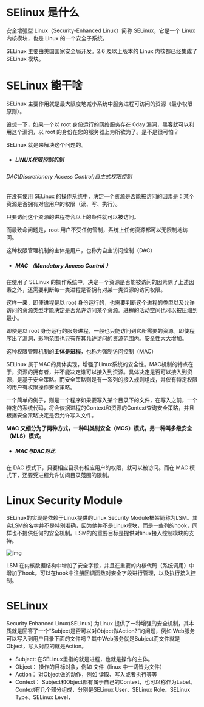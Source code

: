 # SElinux 是什么

安全增强型 Linux（Security-Enhanced Linux）简称 SELinux，它是一个 Linux 内核模块，也是 Linux 的一个安全子系统。

SELinux 主要由美国国家安全局开发。2.6 及以上版本的 Linux 内核都已经集成了 SELinux 模块。

# SELinux 能干啥

SELinux 主要作用就是最大限度地减小系统中服务进程可访问的资源（最小权限原则）。

设想一下，如果一个以 root 身份运行的网络服务存在 0day 漏洞，黑客就可以利用这个漏洞，以 root 的身份在您的服务器上为所欲为了。是不是很可怕？

SELinux 就是来解决这个问题的。



- ##### LINUX权限控制机制

###### DAC(Discretionary Access Control)自主式权限控制

在没有使用 SELinux 的操作系统中，决定一个资源是否能被访问的因素是：某个资源是否拥有对应用户的权限（读、写、执行）。

只要访问这个资源的进程符合以上的条件就可以被访问。

而最致命问题是，root 用户不受任何管制，系统上任何资源都可以无限制地访问。

这种权限管理机制的主体是用户，也称为自主访问控制（DAC）

- ##### MAC （**Mandatory Access Control** ）

在使用了 SELinux 的操作系统中，决定一个资源是否能被访问的因素除了上述因素之外，还需要判断每一类进程是否拥有对某一类资源的访问权限。

这样一来，即使进程是以 root 身份运行的，也需要判断这个进程的类型以及允许访问的资源类型才能决定是否允许访问某个资源。进程的活动空间也可以被压缩到最小。

即使是以 root 身份运行的服务进程，一般也只能访问到它所需要的资源。即使程序出了漏洞，影响范围也只有在其允许访问的资源范围内。安全性大大增加。

这种权限管理机制的**主体是进程**，也称为强制访问控制（MAC）

SELinux 属于MAC的具体实现，增强了Linux系统的安全性。MAC机制的特点在于，资源的拥有者，并不能决定谁可以接入到资源。具体决定是否可以接入到资源，是基于安全策略。而安全策略则是有一系列的接入规则组成，并仅有特定权限的用户有权限操作安全策略。

一个简单的例子，则是一个程序如果要写入某个目录下的文件，在写入之前，一个特定的系统代码，将会依据进程的Context和资源的Context查询安全策略，并且根据安全策略决定是否允许写入文件。

**MAC 又细分为了两种方式，一种叫类别安全（MCS）模式，另一种叫多级安全（MLS）模式。**



- ##### MAC与DAC对比

在 DAC 模式下，只要相应目录有相应用户的权限，就可以被访问。而在 MAC 模式下，还要受进程允许访问目录范围的限制。



# Linux Security Module

SELinux的实现是依赖于Linux提供的Linux Security Module框架简称为LSM。其实LSM的名字并不是特别准确，因为他并不是Linux模块，而是一些列的hook，同样也不提供任何的安全机制。LSM的的重要目标是提供对linux接入控制模块的支持。

![img](https://pic4.zhimg.com/v2-223cde664509658132da7b937d21d6fb_b.webp?consumer=ZHI_MENG)

LSM 在内核数据结构中增加了安全字段，并且在重要的内核代码（系统调用）中增加了hook。可以在hook中注册回调函数对安全字段进行管理，以及执行接入控制。

# SELinux

Security Enhanced Linux(SELinux) 为Linux 提供了一种增强的安全机制，其本质就是回答了一个“Subject是否可以对Object做Action?”的问题，例如 Web服务可以写入到用户目录下面的文件吗？其中Web服务就是Subject而文件就是Object，写入对应的就是Action。

- Subject: 在SELinux里指的就是进程，也就是操作的主体。
- Object： 操作的目标对象，例如 文件（linux 中一切皆为文件）
- Action： 对Object做的动作，例如 读取、写入或者执行等等
- Context： Subject和Object都有属于自己的Context，也可以称作为Label。Context有几个部分组成，分别是SELinux User、SELinux Role、SELinux Type、SELinux Level，